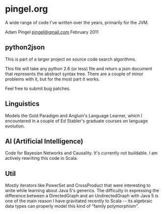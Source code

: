 
pingel.org
==========

A wide range of code I've written over the years, primarily for the JVM.

Adam Pingel
<pingel@gmail.com>
February 2011

python2json
-----------

This is part of a larger project on source code
search algorithms.

This file will take any python 2.6 (or less) file
and return a json document that represents the
abstract syntax tree.  There are a couple of minor
problems with it, but for the most part it works.

Feel free to submit bug patches.


Linguistics
-----------

Models the Gold Paradigm and Angluin's Language Learner, which
I encountered in a couple of Ed Stabler's graduate courses
on language evolution.

AI (Artificial Intelligence)
----------------------------

Code for Bayesian Networks and Causality.
It's currently not buildable.
I am actively rewriting this code in Scala.

Util
----

Mostly iterators like PowerSet and CrossProduct that were
interesting to write while learning about Java 5's generics.
The difficulty in expressing the difference between a
DirectedGraph and an UndirectedGraph with Java 5 is one of
the main reason I have gravitated recently to Scala -- its
algebraic data types can properly model this kind of
"family polymorphism".

